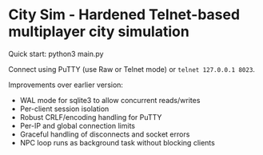 City Sim - Hardened Telnet-based multiplayer city simulation
============================================================

Quick start:
    python3 main.py

Connect using PuTTY (use Raw or Telnet mode) or `telnet 127.0.0.1 8023`.

Improvements over earlier version:
  - WAL mode for sqlite3 to allow concurrent reads/writes
  - Per-client session isolation
  - Robust CRLF/encoding handling for PuTTY
  - Per-IP and global connection limits
  - Graceful handling of disconnects and socket errors
  - NPC loop runs as background task without blocking clients

